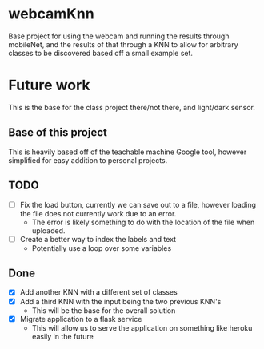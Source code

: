# webcamKnn

Base project for using the webcam and running the results through mobileNet, and the results of that through a KNN to allow for arbitrary classes to be discovered based off a small example set.

# Future work

This is the base for the class project there/not there, and light/dark sensor.


## Base of this project

This is heavily based off of the teachable machine Google tool, however simplified for easy addition to personal projects.


## TODO

- [ ] Fix the load button, currently we can save out to a file, however loading the file does not currently work due to an error.
  - The error is likely something to do with the location of the file when uploaded.
- [ ] Create a better way to index the labels and text
  - Potentially use a loop over some variables

## Done

- [x] Add another KNN with a different set of classes
- [x] Add a third KNN with the input being the two previous KNN's
  - This will be the base for the overall solution
- [x] Migrate application to a flask service
  - This will allow us to serve the application on something like heroku easily in the future
